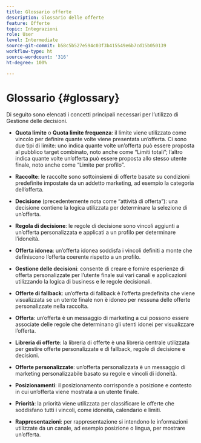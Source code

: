 ```yaml
---
title: Glossario offerte
description: Glossario delle offerte
feature: Offerte
topic: Integrazioni
role: User
level: Intermediate
source-git-commit: b58c5b527e594c03f3b415549e6b7cd15b050139
workflow-type: ht
source-wordcount: '316'
ht-degree: 100%

---
```


# Glossario {#glossary}

Di seguito sono elencati i concetti principali necessari per l’utilizzo di Gestione delle decisioni.

* **Quota limite** o **Quota limite frequenza**: il limite viene utilizzato come vincolo per definire quante volte viene presentata un’offerta.
Ci sono due tipi di limite: uno indica quante volte un’offerta può essere proposta al pubblico target combinato, noto anche come “Limiti totali”; l’altro indica quante volte un’offerta può essere proposta allo stesso utente finale, noto anche come “Limite per profilo”.

* **Raccolte**: le raccolte sono sottoinsiemi di offerte basate su condizioni predefinite impostate da un addetto marketing, ad esempio la categoria dell’offerta.

* **Decisione** (precedentemente nota come “attività di offerta”): una decisione contiene la logica utilizzata per determinare la selezione di un’offerta.

* **Regola di decisione**: le regole di decisione sono vincoli aggiunti a un’offerta personalizzata e applicati a un profilo per determinare l’idoneità.

* **Offerta idonea**: un’offerta idonea soddisfa i vincoli definiti a monte che definiscono l’offerta coerente rispetto a un profilo.

* **Gestione delle decisioni**: consente di creare e fornire esperienze di offerta personalizzate per l’utente finale sui vari canali e applicazioni utilizzando la logica di business e le regole decisionali.

* **Offerte di fallback**: un’offerta di fallback è l’offerta predefinita che viene visualizzata se un utente finale non è idoneo per nessuna delle offerte personalizzate nella raccolta.

* **Offerta**: un’offerta è un messaggio di marketing a cui possono essere associate delle regole che determinano gli utenti idonei per visualizzare l’offerta.

* **Libreria di offerte**: la libreria di offerte è una libreria centrale utilizzata per gestire offerte personalizzate e di fallback, regole di decisione e decisioni.

* **Offerte personalizzate**: un’offerta personalizzata è un messaggio di marketing personalizzabile basato su regole e vincoli di idoneità.

* **Posizionamenti**: il posizionamento corrisponde a posizione e contesto in cui un’offerta viene mostrata a un utente finale.

* **Priorità**: la priorità viene utilizzata per classificare le offerte che soddisfano tutti i vincoli, come idoneità, calendario e limiti.

* **Rappresentazioni**: per rappresentazione si intendono le informazioni utilizzate da un canale, ad esempio posizione o lingua, per mostrare un’offerta.
